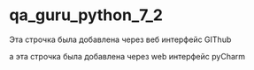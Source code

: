 # qa_guru_python_7_2

Эта cтрочка была добавлена через веб интерфейс GIThub

а эта строчка была добавлена через web интерфейс pyCharm
